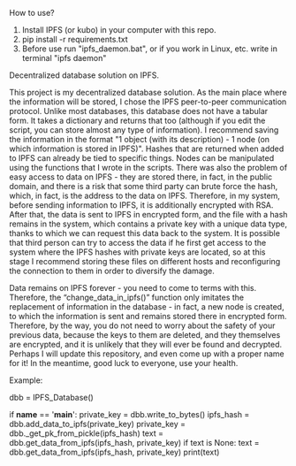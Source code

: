 How to use?


1. Install IPFS (or kubo) in your computer with this repo.
2. pip install -r requirements.txt
3. Before use run "ipfs_daemon.bat", or if you work in Linux, etc. write in terminal "ipfs daemon"

Decentralized database solution on IPFS.

This project is my decentralized database solution. As the main place where the information will be stored, I chose the IPFS peer-to-peer communication protocol.
Unlike most databases, this database does not have a tabular form. It takes a dictionary and returns that too (although if you edit the script, you can store almost any type of information). I recommend saving the information in the format "1 object (with its description) - 1 node (on which information is stored in IPFS)". Hashes that are returned when added to IPFS can already be tied to specific things. Nodes can be manipulated using the functions that I wrote in the scripts.
There was also the problem of easy access to data on IPFS - they are stored there, in fact, in the public domain, and there is a risk that some third party can brute force the hash, which, in fact, is the address to the data on IPFS. Therefore, in my system, before sending information to IPFS, it is additionally encrypted with RSA. After that, the data is sent to IPFS in encrypted form, and the file with a hash remains in the system, which contains a private key with a unique data type, thanks to which we can request this data back to the system.
It is possible that third person can try to access the data if he first get access to the system where the IPFS hashes with private keys are located, so at this stage I recommend storing these files on different hosts and reconfiguring the connection to them in order to diversify the damage.

Data remains on IPFS forever - you need to come to terms with this. Therefore, the “change_data_in_ipfs()” function only imitates the replacement of information in the database - in fact, a new node is created, to which the information is sent and remains stored there in encrypted form. Therefore, by the way, you do not need to worry about the safety of your previous data, because the keys to them are deleted, and they themselves are encrypted, and it is unlikely that they will ever be found and decrypted.
Perhaps I will update this repository, and even come up with a proper name for it! In the meantime, good luck to everyone, use your health.


Example:

dbb = IPFS_Database()

if __name__ == '__main__':
    private_key = dbb.write_to_bytes()
    ipfs_hash = dbb.add_data_to_ipfs(private_key)
    private_key = dbb._get_pk_from_pickle(ipfs_hash)
    text = dbb.get_data_from_ipfs(ipfs_hash, private_key)
    if text is None:
        text = dbb.get_data_from_ipfs(ipfs_hash, private_key)
    print(text)
